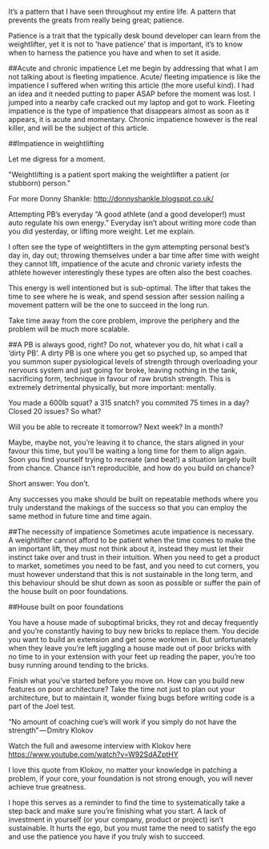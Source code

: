 It’s a pattern that I have seen throughout my entire life. A pattern that prevents the greats from really being great; patience.

Patience is a trait that the typically desk bound developer can learn from the weightlifter, yet it is not to 'have patience' that is important, it’s to know when to harness the patience you have and when to set it aside.

##Acute and chronic impatience
Let me begin by addressing that what I am not talking about is fleeting impatience. Acute/ fleeting impatience is like the impatience I suffered when writing this article (the more useful kind). I had an idea and it needed putting to paper ASAP before the moment was lost. I jumped into a nearby cafe cracked out my laptop and got to work. Fleeting impatience is the type of impatience that disappears almost as soon as it appears, it is acute and momentary. Chronic impatience however is the real killer, and will be the subject of this article.

##Impatience in weightlifting

Let me digress for a moment.

"Weightlifting is a patient sport making the weightlifter a patient (or stubborn) person."

For more Donny Shankle: http://donnyshankle.blogspot.co.uk/

Attempting PB’s everyday
“A good athlete (and a good developer!) must auto regulate his own energy.”
Everyday isn’t about writing more code than you did yesterday, or lifting more weight. Let me explain.

I often see the type of weightlifters in the gym attempting personal best’s day in, day out; throwing themselves under a bar time after time with weight they cannot lift, impatience of the acute and chronic variety infests the athlete however interestingly these types are often also the best coaches.

This energy is well intentioned but is sub-optimal. The lifter that takes the time to see where he is weak, and spend session after session nailing a movement pattern will be the one to succeed in the long run.

Take time away from the core problem, improve the periphery and the problem will be much more scalable.

##A PB is always good, right?
Do not, whatever you do, hit what i call a ‘dirty PB’. A dirty PB is one where you get so psyched up, so amped that you summon super pysiological levels of strength through overloading your nervours system and just going for broke, leaving nothing in the tank, sacrificing form, technique in favour of raw brutish strength. This is extremely detrimental physically, but more important: mentally.

You made a 600lb squat? a 315 snatch? you commited 75 times in a day? Closed 20 issues? So what?

Will you be able to recreate it tomorrow? Next week? In a month?

Maybe, maybe not, you’re leaving it to chance, the stars aligned in your favour this time, but you’ll be waiting a long time for them to align again. Soon you find yourself trying to recreate (and beat!) a situation largely built from chance. Chance isn’t reproducible, and how do you build on chance?

Short answer: You don’t.

Any successes you make should be built on repeatable methods where you truly understand the makings of the success so that you can employ the same method in future time and time again.

##The necessity of impatience
Sometimes acute impatience is necessary. A weightlifter cannot afford to be patient when the time comes to make the an important lift, they must not think about it, instead they must let their instinct take over and trust in their intuition. When you need to get a product to market, sometimes you need to be fast, and you need to cut corners, you must however understand that this is not sustainable in the long term, and this behaviour should be shut down as soon as possible or suffer the pain of the house built on poor foundations.

##House built on poor foundations

You have a house made of suboptimal bricks, they rot and decay frequently and you’re constantly having to buy new bricks to replace them. You decide you want to build an extension and get some workmen in. But unfortunately when they leave you’re left juggling a house made out of poor bricks with no time to in your extension with your feet up reading the paper, you’re too busy running around tending to the bricks.

Finish what you’ve started before you move on. How can you build new features on poor architecture? Take the time not just to plan out your architecture, but to maintain it, wonder fixing bugs before writing code is a part of the Joel test.

“No amount of coaching cue’s will work if you simply do not have the strength” — Dmitry Klokov

Watch the full and awesome interview with Klokov here https://www.youtube.com/watch?v=W92SdAZptHY

I love this quote from Klokov, no matter your knowledge in patching a problem, if your core, your foundation is not strong enough, you will never achieve true greatness.

I hope this serves as a reminder to find the time to systematically take a step back and make sure you’re finishing what you start. A lack of investment in yourself (or your company, product or project) isn’t sustainable. It hurts the ego, but you must tame the need to satisfy the ego and use the patience you have if you truly wish to succeed.
